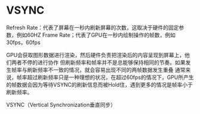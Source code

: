 # VSYNC

Refresh Rate：代表了屏幕在一秒内刷新屏幕的次数，这取决于硬件的固定参数，例如60HZ
Frame Rate；代表了GPU在一秒内绘制操作的帧数，例如30fps，60fps

GPU会获取图形数据进行渲染，然后硬件负责把渲染后的内容呈现到屏幕上，他们两者不停的进行协作
但刷新频率和帧率并不是总能够保持相同的节奏。如果发生帧率与刷新频率不一致的情况，就会容易出现不同的两帧数据发生重叠
通常来说，帧率超过刷新频率只是一种理想的状况，在超过60fps的情况下，GPU所产生的帧数据会因为等待VSYNC的刷新信息而被Hold住，遇到更多的情况是帧率小于刷新频率。

VSYNC（Vertical Synchronization垂直同步）